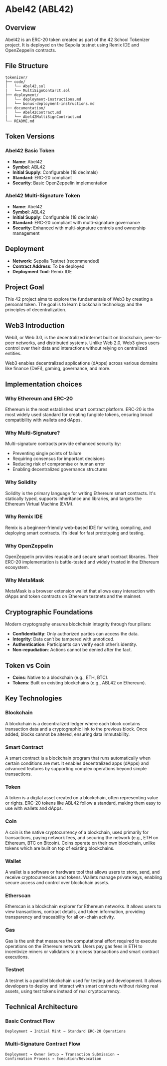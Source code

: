 # Abel42 (ABL42)

## Overview
Abel42 is an ERC-20 token created as part of the 42 School Tokenizer project. It is deployed on the Sepolia testnet using Remix IDE and OpenZeppelin contracts.

## File Structure

```
tokenizer/
├── code/
│   └── Abel42.sol
|   └── MultiSignContarct.sol
├── deployment/
│   └── deployment-instructions.md
│   └── bonus-deployment-instructions.md
├── documentation/
│   └── Abel42Contract.md
|   └── Abel42MultiSignContract.md
└── README.md
```

## Token Versions

### Abel42 Basic Token
- **Name**: Abel42  
- **Symbol**: ABL42  
- **Initial Supply**: Configurable (18 decimals)  
- **Standard**: ERC-20 compliant  
- **Security**: Basic OpenZeppelin implementation

### Abel42 Multi-Signature Token
- **Name**: Abel42  
- **Symbol**: ABL42  
- **Initial Supply**: Configurable (18 decimals)  
- **Standard**: ERC-20 compliant with multi-signature governance  
- **Security**: Enhanced with multi-signature controls and ownership management

## Deployment
- **Network**: Sepolia Testnet (recommended)  
- **Contract Address**: To be deployed  
- **Deployment Tool**: Remix IDE

## Project Goal
This 42 project aims to explore the fundamentals of Web3 by creating a personal token. The goal is to learn blockchain technology and the principles of decentralization.

## Web3 Introduction
Web3, or Web 3.0, is the decentralized internet built on blockchain, peer-to-peer networks, and distributed systems. Unlike Web 2.0, Web3 gives users control over their data and interactions without relying on centralized entities.

Web3 enables decentralized applications (dApps) across various domains like finance (DeFi), gaming, governance, and more.

## Implementation choices

### Why Ethereum and ERC-20
Ethereum is the most established smart contract platform. ERC-20 is the most widely used standard for creating fungible tokens, ensuring broad compatibility with wallets and dApps.

### Why Multi-Signature?
Multi-signature contracts provide enhanced security by:
- Preventing single points of failure
- Requiring consensus for important decisions
- Reducing risk of compromise or human error
- Enabling decentralized governance structures

### Why Solidity
Solidity is the primary language for writing Ethereum smart contracts. It's statically typed, supports inheritance and libraries, and targets the Ethereum Virtual Machine (EVM).

### Why Remix IDE
Remix is a beginner-friendly web-based IDE for writing, compiling, and deploying smart contracts. It’s ideal for fast prototyping and testing.

### Why OpenZeppelin
OpenZeppelin provides reusable and secure smart contract libraries. Their ERC-20 implementation is battle-tested and widely trusted in the Ethereum ecosystem.

### Why MetaMask
MetaMask is a browser extension wallet that allows easy interaction with dApps and token contracts on Ethereum testnets and the mainnet.

## Cryptographic Foundations
Modern cryptography ensures blockchain integrity through four pillars:
- **Confidentiality**: Only authorized parties can access the data.
- **Integrity**: Data can’t be tampered with unnoticed.
- **Authentication**: Participants can verify each other’s identity.
- **Non-repudiation**: Actions cannot be denied after the fact.

## Token vs Coin
- **Coins**: Native to a blockchain (e.g., ETH, BTC).
- **Tokens**: Built on existing blockchains (e.g., ABL42 on Ethereum).

## Key Technologies

### Blockchain
A blockchain is a decentralized ledger where each block contains transaction data and a cryptographic link to the previous block. Once added, blocks cannot be altered, ensuring data immutability.

### Smart Contract
A smart contract is a blockchain program that runs automatically when certain conditions are met. It enables decentralized apps (dApps) and advanced features by supporting complex operations beyond simple transactions.

### Token
A token is a digital asset created on a blockchain, often representing value or rights. ERC-20 tokens like ABL42 follow a standard, making them easy to use with wallets and dApps.

### Coin 
A coin is the native cryptocurrency of a blockchain, used primarily for transactions, paying network fees, and securing the network (e.g., ETH on Ethereum, BTC on Bitcoin). Coins operate on their own blockchain, unlike tokens which are built on top of existing blockchains.

### Wallet
A wallet is a software or hardware tool that allows users to store, send, and receive cryptocurrencies and tokens. Wallets manage private keys, enabling secure access and control over blockchain assets.

### Etherscan
Etherscan is a blockchain explorer for Ethereum networks. It allows users to view transactions, contract details, and token information, providing transparency and traceability for all on-chain activity.

### Gas
Gas is the unit that measures the computational effort required to execute operations on the Ethereum network. Users pay gas fees in ETH to incentivize miners or validators to process transactions and smart contract executions.

### Testnet
A testnet is a parallel blockchain used for testing and development. It allows developers to deploy and interact with smart contracts without risking real assets, using test tokens instead of real cryptocurrency.

## Technical Architecture

### Basic Contract Flow
```
Deployment → Initial Mint → Standard ERC-20 Operations
```

### Multi-Signature Contract Flow
```
Deployment → Owner Setup → Transaction Submission → 
Confirmation Process → Execution/Revocation
```